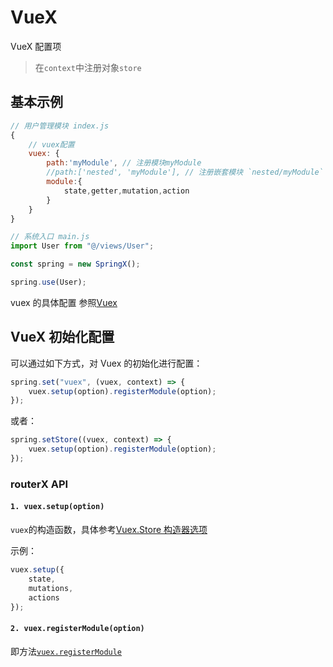 # VueX

VueX 配置项

> 在`context`中注册对象`store`

## 基本示例

```js
// 用户管理模块 index.js
{
    // vuex配置
    vuex: {
        path:'myModule', // 注册模块myModule
        //path:['nested', 'myModule'], // 注册嵌套模块 `nested/myModule`
        module:{
            state,getter,mutation,action
        }
    }
}
```

```js
// 系统入口 main.js
import User from "@/views/User";

const spring = new SpringX();

spring.use(User);
```

vuex 的具体配置 参照[Vuex](https://vuex.vuejs.org/zh-cn/getting-started.html)

## VueX 初始化配置

可以通过如下方式，对 Vuex 的初始化进行配置：

```js
spring.set("vuex", (vuex, context) => {
    vuex.setup(option).registerModule(option);
});
```

或者：

```js
spring.setStore((vuex, context) => {
    vuex.setup(option).registerModule(option);
});
```

### routerX API

#### `1. vuex.setup(option)`

`vuex`的构造函数，具体参考[Vuex.Store 构造器选项](https://vuex.vuejs.org/zh/api/#vuex-store-%E6%9E%84%E9%80%A0%E5%99%A8%E9%80%89%E9%A1%B9)

示例：

```js
vuex.setup({
    state,
    mutations,
    actions
});
```

#### `2. vuex.registerModule(option)`

即方法[`vuex.registerModule`](https://vuex.vuejs.org/zh/api/#registermodule)
